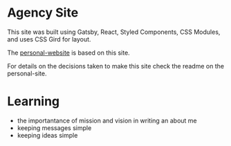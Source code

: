 # Agency Site

This site was built using Gatsby, React, Styled Components, 
CSS Modules, and uses CSS Gird for layout.

The [personal-website](https://github.com/exitroute/personal-website) 
is based on this site.

For details on the decisions taken to make this site check the readme on the personal-site.

# Learning

- the importantance of mission and vision in writing an about me
- keeping messages simple
- keeping ideas simple
